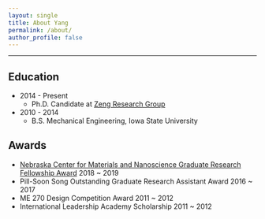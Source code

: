 ```yaml
---
layout: single
title: About Yang
permalink: /about/
author_profile: false
---
```


***

## Education
* 2014 - Present 
  * Ph.D. Candidate at [Zeng Research Group](http://chemweb.unl.edu/zeng/current-members/)
* 2010 - 2014
  * B.S. Mechanical Engineering, Iowa State University

## Awards
- [Nebraska Center for Materials and Nanoscience Graduate Research Fellowship Award](https://ncmn.unl.edu/outreach-education-recognition) 2018 ~ 2019
- Pill-Soon Song Outstanding Graduate Research Assistant Award 2016 ~ 2017
- ME 270 Design Competition Award 2011 ~ 2012
- International Leadership Academy Scholarship 2011 ~ 2012
